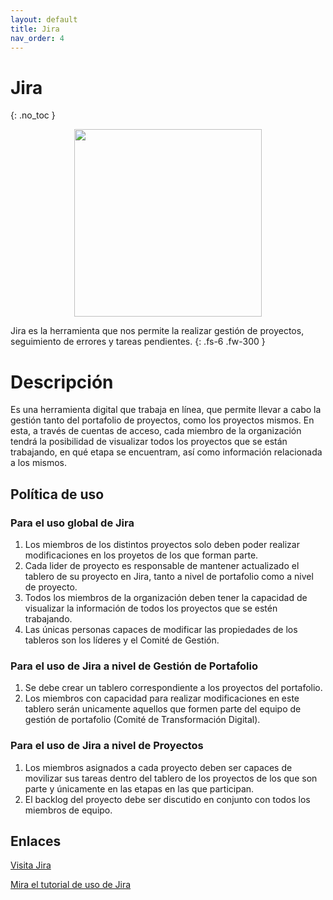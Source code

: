 ```yaml
---
layout: default
title: Jira
nav_order: 4
---
```


# Jira
{: .no_toc }

<p align="center">
  <img width="300" src="https://jira.claro.com.gt/images/atlassian-jira-logo-large.png">
</p>

Jira es la herramienta que nos permite la realizar gestión de proyectos, seguimiento de errores y tareas pendientes.
{: .fs-6 .fw-300 }

# Descripción

Es una herramienta digital que trabaja en línea, que permite llevar a cabo la gestión tanto del portafolio de proyectos, como los proyectos mismos. En esta, a través de cuentas de acceso, cada miembro de la organización tendrá la posibilidad de visualizar todos los proyectos que se están trabajando, en qué etapa se encuentram, así como información relacionada a los mismos.

## Política de uso

### Para el uso global de Jira
1. Los miembros de los distintos proyectos solo deben poder realizar modificaciones en los proyetos de los que forman parte.
2. Cada lider de proyecto es responsable de mantener actualizado el tablero de su proyecto en Jira, tanto a nivel de portafolio como a nivel de proyecto.
3. Todos los miembros de la organización deben tener la capacidad de visualizar la información de todos los proyectos que se estén trabajando.
4. Las únicas personas capaces de modificar las propiedades de los tableros son los líderes y el Comité de Gestión.

### Para el uso de Jira a nivel de Gestión de Portafolio
1. Se debe crear un tablero correspondiente a los proyectos del portafolio.
2. Los miembros con capacidad para realizar modificaciones en este tablero serán unicamente aquellos que formen parte del equipo de gestión de portafolio (Comité de Transformación Digital).

### Para el uso de Jira a nivel de Proyectos
1. Los miembros asignados a cada proyecto deben ser capaces de movilizar sus tareas dentro del tablero de los proyectos de los que son parte y únicamente en las etapas en las que participan.
2. El backlog del proyecto debe ser discutido en conjunto con todos los miembros de equipo.

## Enlaces

[Visita Jira](https://www.atlassian.com/es/software/jira)

[Mira el tutorial de uso de Jira](https://www.atlassian.com/es/software/jira/guides/getting-started/basics#step-1-create-a-project)

